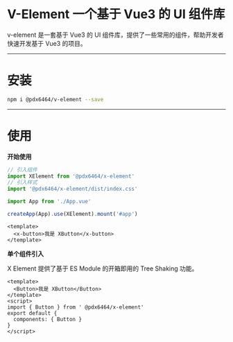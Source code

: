# V-Element 一个基于 Vue3 的 UI 组件库

v-element 是一套基于 Vue3 的 UI 组件库，提供了一些常用的组件，帮助开发者快速开发基于 Vue3 的项目。

---

# 安装

```bash
npm i @pdx6464/v-element --save
```

---

# 使用

**开始使用**

```js
// 引入组件
import XElement from '@pdx6464/x-element'
// 引入样式
import '@pdx6464/x-element/dist/index.css'

import App from './App.vue'

createApp(App).use(XElement).mount('#app')
```

```vue
<template>
  <x-button>我是 XButton</x-button>
</template>
```

**单个组件引入**

X Element 提供了基于 ES Module 的开箱即用的 Tree Shaking 功能。

```vue
<template>
  <Button>我是 XButton</Button>
</template>
<script>
import { Button } from ' @pdx6464/x-element'
export default {
  components: { Button }
}
</script>
```
